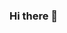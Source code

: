 ### Hi there 👋

<!--
**fady13s/fady13s** is a ✨ _special_ ✨ repository because its `README.md` (this file) appears on your GitHub profile.

Here are some ideas to get you started:

- 🔭 I’m currently working on Dissertation project in using Deep learning for surgical error detection.
- 🌱 I’m currently learning Medicine/ iBSC in Maths and computer science in medicine.
- 👯 I’m looking to collaborate on ... surprise me
- 🤔 I’m looking for help with ...
- 💬 Ask me about ...
- 📫 How to reach me: {instagram}(https://www.instagram.com/fady13_s/), {facebook}(https://www.facebook.com/therealslimfady/), {email}(fady.salama.18@ucl.ac.uk)
- 😄 Pronouns: ...
- ⚡ Fun fact: Serious vibes only :eyes::eyes:
-->
